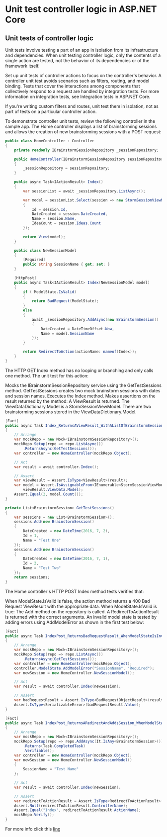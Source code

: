 # Unit test controller logic in ASP.NET Core

## Unit tests of controller logic
Unit tests involve testing a part of an app in isolation from its infrastructure and dependencies. When unit testing controller logic, only the contents of a single action are tested, not the behavior of its dependencies or of the framework itself.

Set up unit tests of controller actions to focus on the controller's behavior. A controller unit test avoids scenarios such as filters, routing, and model binding. Tests that cover the interactions among components that collectively respond to a request are handled by integration tests. For more information on integration tests, see Integration tests in ASP.NET Core.

If you're writing custom filters and routes, unit test them in isolation, not as part of tests on a particular controller action.

To demonstrate controller unit tests, review the following controller in the sample app. The Home controller displays a list of brainstorming sessions and allows the creation of new brainstorming sessions with a POST request:

```csharp
public class HomeController : Controller
{
    private readonly IBrainstormSessionRepository _sessionRepository;

    public HomeController(IBrainstormSessionRepository sessionRepository)
    {
        _sessionRepository = sessionRepository;
    }

    public async Task<IActionResult> Index()
    {
        var sessionList = await _sessionRepository.ListAsync();

        var model = sessionList.Select(session => new StormSessionViewModel()
        {
            Id = session.Id,
            DateCreated = session.DateCreated,
            Name = session.Name,
            IdeaCount = session.Ideas.Count
        });

        return View(model);
    }

    public class NewSessionModel
    {
        [Required]
        public string SessionName { get; set; }
    }

    [HttpPost]
    public async Task<IActionResult> Index(NewSessionModel model)
    {
        if (!ModelState.IsValid)
        {
            return BadRequest(ModelState);
        }
        else
        {
            await _sessionRepository.AddAsync(new BrainstormSession()
            {
                DateCreated = DateTimeOffset.Now,
                Name = model.SessionName
            });
        }

        return RedirectToAction(actionName: nameof(Index));
    }
}
```

The HTTP GET Index method has no looping or branching and only calls one method. The unit test for this action:

Mocks the IBrainstormSessionRepository service using the GetTestSessions method. GetTestSessions creates two mock brainstorm sessions with dates and session names.
Executes the Index method.
Makes assertions on the result returned by the method:
A ViewResult is returned.
The ViewDataDictionary.Model is a StormSessionViewModel.
There are two brainstorming sessions stored in the ViewDataDictionary.Model.

```csharp
[Fact]
public async Task Index_ReturnsAViewResult_WithAListOfBrainstormSessions()
{
    // Arrange
    var mockRepo = new Mock<IBrainstormSessionRepository>();
    mockRepo.Setup(repo => repo.ListAsync())
        .ReturnsAsync(GetTestSessions());
    var controller = new HomeController(mockRepo.Object);

    // Act
    var result = await controller.Index();

    // Assert
    var viewResult = Assert.IsType<ViewResult>(result);
    var model = Assert.IsAssignableFrom<IEnumerable<StormSessionViewModel>>(
        viewResult.ViewData.Model);
    Assert.Equal(2, model.Count());
}
```

```csharp
private List<BrainstormSession> GetTestSessions()
{
    var sessions = new List<BrainstormSession>();
    sessions.Add(new BrainstormSession()
    {
        DateCreated = new DateTime(2016, 7, 2),
        Id = 1,
        Name = "Test One"
    });
    sessions.Add(new BrainstormSession()
    {
        DateCreated = new DateTime(2016, 7, 1),
        Id = 2,
        Name = "Test Two"
    });
    return sessions;
}
```
The Home controller's HTTP POST Index method tests verifies that:

When ModelState.IsValid is false, the action method returns a 400 Bad Request ViewResult with the appropriate data.
When ModelState.IsValid is true:
The Add method on the repository is called.
A RedirectToActionResult is returned with the correct arguments.
An invalid model state is tested by adding errors using AddModelError as shown in the first test below:

```csharp
[Fact]
public async Task IndexPost_ReturnsBadRequestResult_WhenModelStateIsInvalid()
{
    // Arrange
    var mockRepo = new Mock<IBrainstormSessionRepository>();
    mockRepo.Setup(repo => repo.ListAsync())
        .ReturnsAsync(GetTestSessions());
    var controller = new HomeController(mockRepo.Object);
    controller.ModelState.AddModelError("SessionName", "Required");
    var newSession = new HomeController.NewSessionModel();

    // Act
    var result = await controller.Index(newSession);

    // Assert
    var badRequestResult = Assert.IsType<BadRequestObjectResult>(result);
    Assert.IsType<SerializableError>(badRequestResult.Value);
}

[Fact]
public async Task IndexPost_ReturnsARedirectAndAddsSession_WhenModelStateIsValid()
{
    // Arrange
    var mockRepo = new Mock<IBrainstormSessionRepository>();
    mockRepo.Setup(repo => repo.AddAsync(It.IsAny<BrainstormSession>()))
        .Returns(Task.CompletedTask)
        .Verifiable();
    var controller = new HomeController(mockRepo.Object);
    var newSession = new HomeController.NewSessionModel()
    {
        SessionName = "Test Name"
    };

    // Act
    var result = await controller.Index(newSession);

    // Assert
    var redirectToActionResult = Assert.IsType<RedirectToActionResult>(result);
    Assert.Null(redirectToActionResult.ControllerName);
    Assert.Equal("Index", redirectToActionResult.ActionName);
    mockRepo.Verify();
}
```

For more info click this [ling](https://docs.microsoft.com/en-us/aspnet/core/mvc/controllers/testing?view=aspnetcore-2.1)